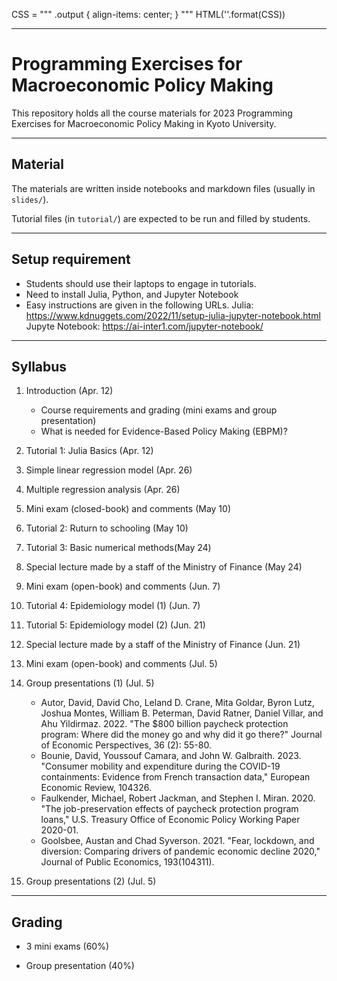 CSS = """
.output {
    align-items: center;
}
"""
HTML('<style>{}</style>'.format(CSS))

---
# Programming Exercises for Macroeconomic Policy Making


This repository holds all the course materials for 2023 Programming Exercises for Macroeconomic Policy Making in Kyoto University.

---
## Material

The materials are written inside notebooks and markdown files (usually in `slides/`).

Tutorial files (in `tutorial/`) are expected to be run and filled by students.

---
## Setup requirement

- Students should use their laptops to engage in tutorials.
- Need to install Julia, Python, and Jupyter Notebook
- Easy instructions are given in the following URLs.
  Julia: https://www.kdnuggets.com/2022/11/setup-julia-jupyter-notebook.html
  Jupyte Notebook: https://ai-inter1.com/jupyter-notebook/

---
## Syllabus

1. Introduction (Apr. 12)
    - Course requirements and grading (mini exams and group presentation)
    - What is needed for Evidence-Based Policy Making (EBPM)?
    
2. Tutorial 1: Julia Basics (Apr. 12)

3. Simple linear regression model (Apr. 26)

4. Multiple regression analysis (Apr. 26)

5. Mini exam (closed-book) and comments (May 10) 

6. Tutorial 2: Ruturn to schooling (May 10)

7. Tutorial 3: Basic numerical methods(May 24)
    
8. Special lecture made by a staff of the Ministry of Finance (May 24)    

9. Mini exam (open-book) and comments (Jun. 7)  

10. Tutorial 4: Epidemiology model (1) (Jun. 7)  

11. Tutorial 5: Epidemiology model (2) (Jun. 21)  

12. Special lecture made by a staff of the Ministry of Finance (Jun. 21)    

13. Mini exam (open-book) and comments (Jul. 5)

14. Group presentations (1) (Jul. 5)
    - Autor, David, David Cho, Leland D. Crane, Mita Goldar, Byron Lutz, Joshua Montes, William B. Peterman, David Ratner, Daniel Villar, and Ahu Yildirmaz. 2022. "The $800 billion paycheck protection program: Where did the money go and why did it go there?" Journal of Economic Perspectives, 36 (2): 55-80.
    - Bounie, David, Youssouf Camara, and John W. Galbraith. 2023. "Consumer mobility and expenditure during the COVID-19 containments: Evidence from French transaction data," European Economic Review, 104326. 
    - Faulkender, Michael, Robert Jackman, and Stephen I. Miran. 2020. "The job-preservation effects of paycheck protection program loans," U.S. Treasury Office of Economic Policy Working Paper 2020-01.
    - Goolsbee, Austan and Chad Syverson. 2021. "Fear, lockdown, and diversion: Comparing drivers of pandemic economic decline 2020," Journal of Public Economics, 193(104311).

15. Group presentations (2) (Jul. 5)

---
## Grading

- 3 mini exams (60%)

- Group presentation (40%)

